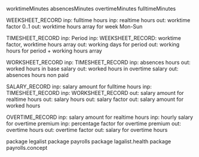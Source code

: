 worktimeMinutes
absencesMinutes
overtimeMinutes
fulltimeMinutes

WEEKSHEET_RECORD
inp: fulltime hours
inp: realtime hours
out: worktime factor 0..1
out: worktime hours array for week Mon-Sun

TIMESHEET_RECORD
inp: Period
inp: WEEKSHEET_RECORD: worktime factor, worktime hours array
out: working days for period
out: working hours for period + working hours array

WORKSHEET_RECORD
inp: TIMESHEET_RECORD
inp: absences hours
out: worked hours in base salary
out: worked hours in overtime salary
out: absences hours non paid

SALARY_RECORD
inp: salary amount for fulltime hours
inp: TIMESHEET_RECORD
inp: WORKSHEET_RECORD
out: salary amount for realtime hours
out: salary hours
out: salary factor
out: salary amount for worked hours

OVERTIME_RECORD
inp: salary amount for realtime hours
inp: hourly salary for overtime premium
inp: percentage factor for overtime premium
out: overtime hours
out: overtime factor
out: salary for overtime hours

package legalist
package payrolls
package lagalist.health
package payrolls.concept


